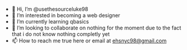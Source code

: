 - 👋 Hi, I’m @usethesourceluke98
- 👀 I’m interested in becoming a web designer
- 🌱 I’m currently learning qbasics
- 💞️ I’m looking to collaborate on nothing for the moment due to the fact that i do not know nothing completly yet
- 📫 How to reach me true here or email at ehsnyc98@gmail.com


<!---
usethesourceluke98/usethesourceluke98 is a ✨ special ✨ repository because its `README.md` (this file) appears on your GitHub profile.
You can click the Preview link to take a look at your changes.
--->

